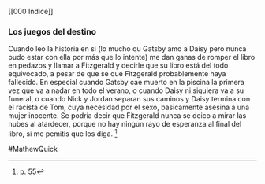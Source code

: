 [[000 Indice]]

### Los juegos del destino

Cuando leo la historia en si (lo mucho qu Gatsby amo a Daisy pero nunca pudo estar con ella por más que lo intente) me dan ganas de romper el libro en pedazos y llamar a Fitzgerald y decirle que su libro está del todo equivocado, a pesar de que se que Fitzgerald probablemente haya fallecido. En especial cuando Gatsby cae muerto en la piscina la primera vez que va a nadar en todo el verano, o cuando Daisy ni siquiera va a su funeral, o cuando Nick y Jordan separan sus caminos y Daisy termina con el racista de Tom, cuya necesidad por el sexo, basicamente asesina a una mujer inocente. Se podría decir que Fitzgerald nunca se deico a mirar las nubes al atardecer, porque no hay ningun rayo de esperanza al final del libro, si me pemitis que los diga. [^1]

#MathewQuick 

[^1]:p. 55